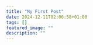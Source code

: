 ```yaml
---
title: "My First Post"
date: 2024-12-11T02:06:58+01:00
tags: []
featured_image: ""
description: ""
---
```

